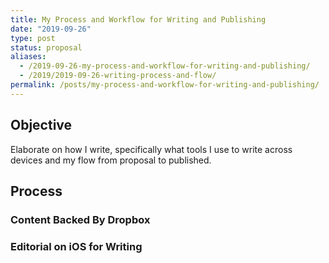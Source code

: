 ```yaml
---
title: My Process and Workflow for Writing and Publishing
date: "2019-09-26"
type: post
status: proposal
aliases:
  - /2019-09-26-my-process-and-workflow-for-writing-and-publishing/
  - /2019/2019-09-26-writing-process-and-flow/
permalink: /posts/my-process-and-workflow-for-writing-and-publishing/
---
```




## Objective
Elaborate on how I write, specifically what tools I use to write across devices and my flow from proposal to published.

## Process

### Content Backed By Dropbox

### Editorial on iOS for Writing
